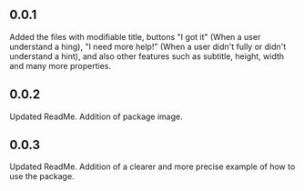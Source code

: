 ## 0.0.1

Added the files with modifiable title, buttons "I got it" (When a user understand a hing), "I need more help!" (When a user didn't fully or didn't understand a hint),
and also other features such as subtitle, height, width and many more properties.

## 0.0.2

Updated ReadMe. Addition of package image.

## 0.0.3

Updated ReadMe. Addition of a clearer and more precise example of how to use the package.
